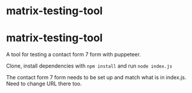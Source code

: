 # matrix-testing-tool

# matrix-testing-tool

A tool for testing a contact form 7 form with puppeteer.

Clone, install dependencies with ```npm install``` and run ```node index.js```

The contact form 7 form needs to be set up and match what is in index.js. Need to change URL there too.
